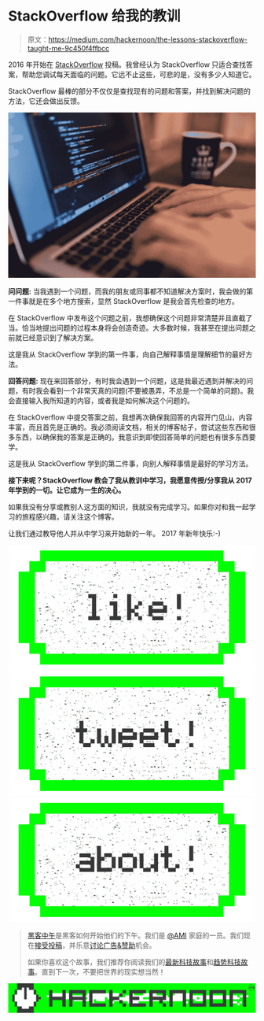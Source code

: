 # StackOverflow 给我的教训

> 原文：<https://medium.com/hackernoon/the-lessons-stackoverflow-taught-me-9c450f4ffbcc>

2016 年开始在 [StackOverflow](http://stackoverflow.com/users/1657859/prasanth-karri) 投稿。我曾经认为 StackOverflow 只适合查找答案，帮助您调试每天面临的问题。它远不止这些，可悲的是，没有多少人知道它。

StackOverflow 最棒的部分不仅仅是查找现有的问题和答案，并找到解决问题的方法，它还会做出反馈。

![](img/2fc5c0b29dd4033cbdbdc3c256598ead.png)

**问问题:** 当我遇到一个问题，而我的朋友或同事都不知道解决方案时，我会做的第一件事就是在多个地方搜索，显然 StackOverflow 是我会首先检查的地方。

在 StackOverflow 中发布这个问题之前，我想确保这个问题非常清楚并且直截了当。恰当地提出问题的过程本身将会创造奇迹。大多数时候，我甚至在提出问题之前就已经意识到了解决方案。

这是我从 StackOverflow 学到的第一件事，向自己解释事情是理解细节的最好方法。

**回答问题:** 现在来回答部分，有时我会遇到一个问题，这是我最近遇到并解决的问题，有时我会看到一个非常天真的问题(不要被愚弄，不总是一个简单的问题)。我会直接输入我所知道的内容，或者我是如何解决这个问题的。

在 StackOverflow 中提交答案之前，我想再次确保我回答的内容开门见山，内容丰富，而且首先是正确的。我必须阅读文档，相关的博客帖子，尝试这些东西和很多东西，以确保我的答案是正确的。我意识到即使回答简单的问题也有很多东西要学。

这是我从 StackOverflow 学到的第二件事，向别人解释事情是最好的学习方法。

**接下来呢？StackOverflow 教会了我从教训中学习，我愿意传授/分享我从 2017 年学到的一切。让它成为一生的决心。**

如果我没有分享或教别人这方面的知识，我就没有完成学习。如果你对和我一起学习的旅程感兴趣，请关注这个博客。

让我们通过教导他人并从中学习来开始新的一年。
2017 年新年快乐:-)

[![](img/50ef4044ecd4e250b5d50f368b775d38.png)](http://bit.ly/HackernoonFB)[![](img/979d9a46439d5aebbdcdca574e21dc81.png)](https://goo.gl/k7XYbx)[![](img/2930ba6bd2c12218fdbbf7e02c8746ff.png)](https://goo.gl/4ofytp)

> [黑客中午](http://bit.ly/Hackernoon)是黑客如何开始他们的下午。我们是 [@AMI](http://bit.ly/atAMIatAMI) 家庭的一员。我们现在[接受投稿](http://bit.ly/hackernoonsubmission)，并乐意[讨论广告&赞助](mailto:partners@amipublications.com)机会。
> 
> 如果你喜欢这个故事，我们推荐你阅读我们的[最新科技故事](http://bit.ly/hackernoonlatestt)和[趋势科技故事](https://hackernoon.com/trending)。直到下一次，不要把世界的现实想当然！

![](img/be0ca55ba73a573dce11effb2ee80d56.png)